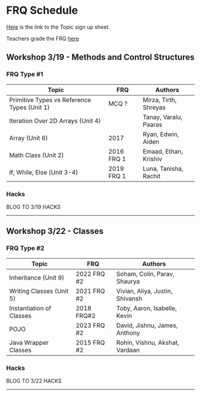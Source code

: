 # FRQ Schedule

[Here](https://docs.google.com/spreadsheets/d/1Wfwz3nKV8qktlLnZ6C2FdVYBZbUwVqcMH1nP-YzjyOA/edit#gid=0) is the link to the Topic sign up sheet.

Teachers grade the FRQ [here](https://docs.google.com/spreadsheets/d/13RdO8nRtr8DK0-uOL21XpeyhDbL00akrtpvUqf21DHg/edit#gid=0)

## Workshop 3/19 - Methods and Control Structures

### FRQ Type #1

| Topic | FRQ | Authors |
| --- | --- | --- |
| Primitive Types vs Reference Types (Unit 1) | MCQ ? | Mirza, Tirth, Shreyas |
| Iteration Over 2D Arrays (Unit 4) | | Tanay, Varalu, Paaras |
| Array (Unit 6) | 2017 | Ryan, Edwin, Aiden |
| Math Class (Unit 2) | 2016 FRQ 1 | Emaad, Ethan, Krishiv |
| If, While, Else (Unit 3-4) | 2019 FRQ 1 | Luna, Tanisha, Rachit |

### Hacks 

BLOG TO 3/19 HACKS

---

## Workshop 3/22 - Classes

### FRQ Type #2

| Topic | FRQ | Authors |
| --- | --- | --- |
| Inheritance (Unit 9) | 2022 FRQ #2 | Soham, Colin, Parav, Shaurya |
| Writing Classes (Unit 5) | 2021 FRQ #2| Vivian, Aliya, Justin, Shivansh |
| Instantiation of Classes | 2018 FRQ#2| Toby, Aaron, Isabelle, Kevin |
| POJO | 2023 FRQ #2 | David, Jishnu, James, Anthony |
| Java Wrapper Classes | 2015 FRQ #2 | Rohin, Vishnu, Akshat, Vardaan |

### Hacks 

BLOG TO 3/22 HACKS

---

